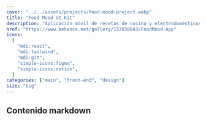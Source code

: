 ```yaml
---
cover: "../../assets/projects/food-mood-project.webp"
title: "Food Mood UI Kit"
description: "Aplicación móvil de recetas de cocina y electrodomésticos."
href: "https://www.behance.net/gallery/157838043/FoodMood-App"
icons:
  [
    "mdi:react",
    "mdi:tailwind",
    "mdi:git",
    "simple-icons:figma",
    "simple-icons:notion",
  ]
categories: ["main", "front-end", "design"]
size: "big"
---
```


## Contenido markdown
